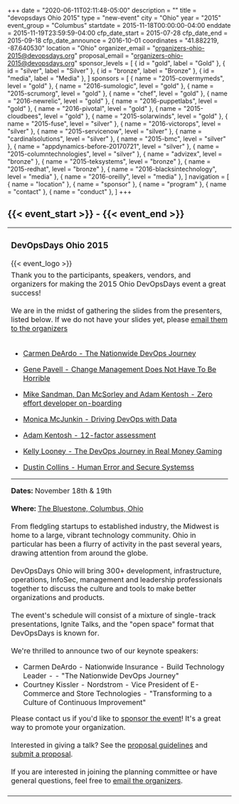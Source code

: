 +++
date = "2020-06-11T02:11:48-05:00"
description = ""
title = "devopsdays Ohio 2015"
type = "new-event"
city = "Ohio"
year = "2015"
event_group = "Columbus"
startdate = 2015-11-18T00:00:00-04:00
enddate = 2015-11-19T23:59:59-04:00
cfp_date_start = 2015-07-28
cfp_date_end = 2015-09-18
cfp_date_announce = 2016-10-01
coordinates = "41.882219, -87.640530"
location = "Ohio"
organizer_email = "organizers-ohio-2015@devopsdays.org"
proposal_email = "organizers-ohio-2015@devopsdays.org"
sponsor_levels = [
    { id = "gold", label = "Gold" },
    { id = "silver", label = "Silver" },
    { id = "bronze", label = "Bronze" },
    { id = "media", label = "Media" },
]
sponsors = [
    { name = "2015-covermymeds", level = "gold" },
    { name = "2016-sumologic", level = "gold" },
    { name = "2015-scrumorg", level = "gold" },
    { name = "chef", level = "gold" },
    { name = "2016-newrelic", level = "gold" },
    { name = "2016-puppetlabs", level = "gold" },
    { name = "2016-pivotal", level = "gold" },
    { name = "2015-cloudbees", level = "gold" },
    { name = "2015-solarwinds", level = "gold" },
    { name = "2015-fuse", level = "silver" },
    { name = "2016-victorops", level = "silver" },
    { name = "2015-servicenow", level = "silver" },
    { name = "cardinalsolutions", level = "silver" },
    { name = "2015-bmc", level = "silver" },
    { name = "appdynamics-before-20170721", level = "silver" },
    { name = "2015-columntechnologies", level = "silver" },
    { name = "advizex", level = "bronze" },
    { name = "2015-teksystems", level = "bronze" },
    { name = "2015-redhat", level = "bronze" },
    { name = "2016-blacksintechnology", level = "media" },
    { name = "2016-oreilly", level = "media" },
]
navigation = [
    { name = "location" },
    { name = "sponsor" },
    { name = "program" },
    { name = "contact" },
    { name = "conduct" },
]
+++
<h2>{{< event_start >}} - {{< event_end >}}</h2>

<!-- <div style="text-align:center;">
  {{< event_logo >}}
</div> -->

<table>
        <tbody><tr>
            <td>
                <h3>DevOpsDays Ohio 2015</h3>
                {{< event_logo >}}
            </td>
        </tr>
        <tr>
            <td valign="top">
                Thank you to the participants, speakers, vendors, and organizers for making the 2015 Ohio DevOpsDays
                event a
                great success!
                <br><br>
                We are in the midst of gathering the slides from the presenters, listed below. If we do not have your
                slides yet, please
                <a href="mailto:organizers-ohio-2015@devopsdays.org
">email them to the
                organizers</a>
                <br>
                <br>
                <ul>
                    <li>
                        <a href="https://speakerdeck.com/devopsdaysohio/carmen-deardo-the-nationwide-devops-journey" target="_blank">Carmen DeArdo - The Nationwide DevOps Journey</a>
                    </li>
                </ul>
                <ul>
                    <li>
                        <a href="https://speakerdeck.com/devopsdaysohio/gene-pavell-change-management-does-not-have-to-be-horrible" target="_blank">Gene Pavell - Change Management Does Not Have
                            To Be Horrible</a>
                    </li>
                </ul>
                <ul>
                    <li>
                        <a href="https://docs.google.com/presentation/d/1gt1aoP_U6tx2VEzIRu2-XP4hSZIDlWgMc7wg7z2bxko/edit?usp=sharing" target="_blank">Mike
                            Sandman, Dan McSorley and Adam Kentosh - Zero effort developer on-boarding</a>
                    </li>
                </ul>
                <ul>
                    <li>
                        <a href="https://speakerdeck.com/devopsdaysohio/monica-mcjunkin-driving-devops-with-data" target="_blank">Monica McJunkin - Driving DevOps with Data</a>
                    </li>
                </ul>
                <ul>
                    <li>
                        <a href="https://speakerdeck.com/devopsdaysohio/adam-kentosh-12-factor-assessment" target="_blank">Adam Kentosh - 12-factor assessment</a>
                    </li>
                </ul>
                <ul>
                    <li>
                        <a href="http://www.slideshare.net/krlooney/devops-days-ohio" target="_blank">Kelly Looney - The DevOps Journey
                            in Real Money Gaming</a>
                    </li>
                </ul>
                <ul>
                    <li>
                        <a href="http://www.slideshare.net/DustinCollins1/human-error-and-secure-systems-devopsdays-ohio-2015" target="_blank">Dustin
                            Collins - Human Error and Secure Systemss</a>
                    </li>
                </ul>
                <hr>
                <strong>Dates:</strong> November 18th & 19th
                <br><br>
                <strong>Where:</strong> <a href="./location">The Bluestone, Columbus, Ohio</a>
                <br><br>
                From fledgling startups to established industry, the Midwest is home to a large, vibrant technology
                community. Ohio in particular has been a flurry of activity in the past several years, drawing attention
                from around the globe.
                <br><br>
                DevOpsDays Ohio will bring 300+ development, infrastructure, operations, InfoSec, management and
                leadership professionals together to discuss the culture and tools to make better organizations and
                products.
                <br><br>
                The event's schedule will consist of a mixture of single-track presentations, Ignite Talks, and the
                "open space" format that DevOpsDays is known for.
                <br><br>
                We're thrilled to announce two of our keynote speakers:
                <ul>
                    <li>Carmen DeArdo - Nationwide Insurance - Build Technology Leader - - "The Nationwide DevOps
                        Journey"
                    </li>
                    <li>Courtney Kissler - Nordstrom - Vice President of E-Commerce and Store Technologies -
                        "Transforming to a Culture of Continuous Improvement"
                    </li>
                </ul>
                <!--<br/><br/>-->
                Please contact us if you'd like to <a href="./sponsor">sponsor the event</a>! It's a
                great way to promote your organization.
                <br><br>
                Interested in giving a talk? See the <a href="./propose">proposal guidelines</a> and <a href="https://devopsohiocfp.herokuapp.com">submit a proposal</a>.
                <br><br>
                If you are interested in joining the planning committee or have general questions, feel free to
                <a href="mailto:organizers-ohio-2015@devopsdays.org
">email the organizers</a>.
                <br><br>
            </td>
        </tr>
    </tbody></table>
